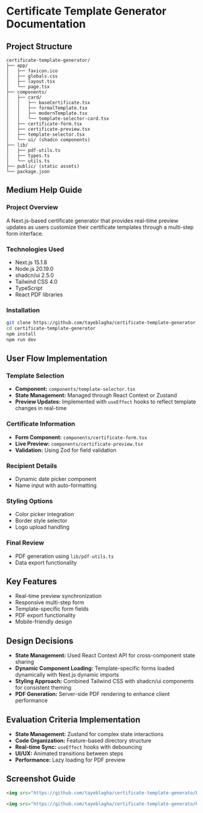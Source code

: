 # Certificate Template Generator Documentation

## Project Structure

```
certificate-template-generator/
├── app/
│   ├── favicon.ico
│   ├── globals.css
│   ├── layout.tsx
│   └── page.tsx
├── components/
│   ├── card/
│   │   ├── baseCertificate.tsx
│   │   ├── formalTemplate.tsx
│   │   ├── modernTemplate.tsx
│   │   └── template-selector-card.tsx
│   ├── certificate-form.tsx
│   ├── certificate-preview.tsx
│   ├── template-selector.tsx
│   └── ui/ (shadcn components)
├── lib/
│   ├── pdf-utils.ts
│   ├── types.ts
│   └── utils.ts
├── public/ (static assets)
└── package.json
```

## Medium Help Guide

### Project Overview
A Next.js-based certificate generator that provides real-time preview updates as users customize their certificate templates through a multi-step form interface.

### Technologies Used
- Next.js 15.1.8
- Node.js 20.19.0
- shadcn/ui 2.5.0
- Tailwind CSS 4.0
- TypeScript
- React PDF libraries

### Installation
```bash
git clone https://github.com/tayeblagha/certificate-template-generator
cd certificate-template-generator
npm install
npm run dev
```

## User Flow Implementation

### Template Selection
- **Component:** `components/template-selector.tsx`
- **State Management:** Managed through React Context or Zustand
- **Preview Updates:** Implemented with `useEffect` hooks to reflect template changes in real-time

### Certificate Information
- **Form Component:** `components/certificate-form.tsx`
- **Live Preview:** `components/certificate-preview.tsx`
- **Validation:** Using Zod for field validation

### Recipient Details
- Dynamic date picker component
- Name input with auto-formatting

### Styling Options
- Color picker integration
- Border style selector
- Logo upload handling

### Final Review
- PDF generation using `lib/pdf-utils.ts`
- Data export functionality

## Key Features
- Real-time preview synchronization
- Responsive multi-step form
- Template-specific form fields
- PDF export functionality
- Mobile-friendly design

## Design Decisions
- **State Management:** Used React Context API for cross-component state sharing
- **Dynamic Component Loading:** Template-specific forms loaded dynamically with Next.js dynamic imports
- **Styling Approach:** Combined Tailwind CSS with shadcn/ui components for consistent theming
- **PDF Generation:** Server-side PDF rendering to enhance client performance

## Evaluation Criteria Implementation
- **State Management:** Zustand for complex state interactions
- **Code Organization:** Feature-based directory structure
- **Real-time Sync:** `useEffect` hooks with debouncing
- **UI/UX:** Animated transitions between steps
- **Performance:** Lazy loading for PDF preview

## Screenshot Guide

```html
<img src="https://github.com/tayeblagha/certificate-template-generato/blob/main/public/screenshoots/0.png?raw=true">
```


```html
<img src="https://github.com/tayeblagha/certificate-template-generato/blob/main/public/screenshoots/5.png?raw=true">
```